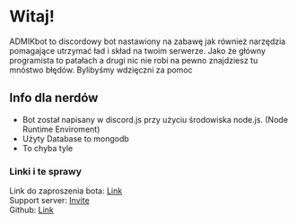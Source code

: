 # Witaj!

ADMIKbot to discordowy bot nastawiony na zabawę jak również narzędzia pomagające utrzymać ład i skład
na twoim serwerze. Jako że główny programista to patałach a drugi nic nie robi na pewno znajdziesz
tu mnóstwo błędów. Bylibyśmy wdzięczni za pomoc

## Info dla nerdów

* Bot został napisany w discord.js przy użyciu środowiska node.js. (Node Runtime Enviroment)
* Użyty Database to mongodb
* To chyba tyle

### Linki i te sprawy

Link do zaproszenia bota: [Link](https://discord.com/api/oauth2/authorize?client_id=847519219406864434&permissions=8&scope=bot%20applications.commands)<br>
Support server: [Invite](https://discord.gg/D2YKYXx)<br>
Github: [Link](https://github.com/opuczek/ADMiKbot-REMOTE)
